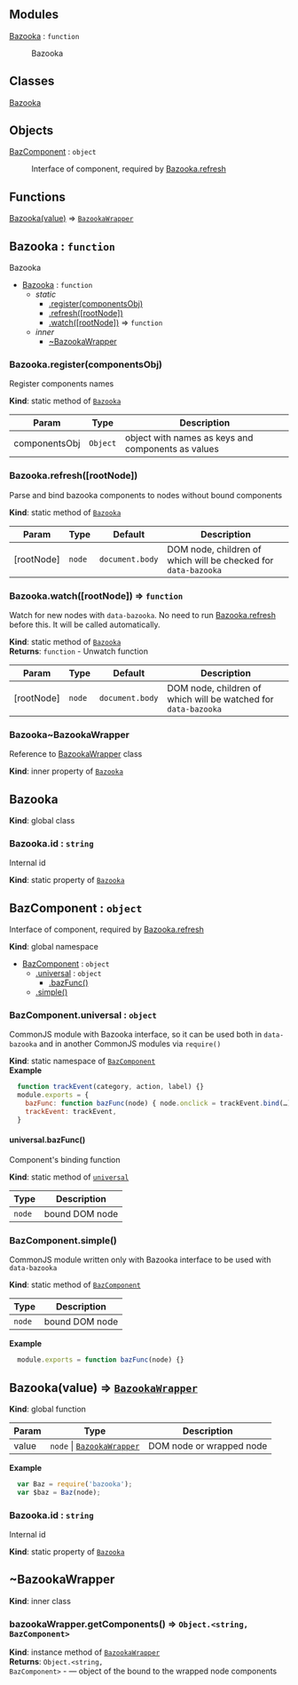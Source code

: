## Modules

<dl>
<dt><a href="#module_Bazooka">Bazooka</a> : <code>function</code></dt>
<dd><p>Bazooka</p>
</dd>
</dl>

## Classes

<dl>
<dt><a href="#Bazooka">Bazooka</a></dt>
<dd></dd>
</dl>

## Objects

<dl>
<dt><a href="#BazComponent">BazComponent</a> : <code>object</code></dt>
<dd><p>Interface of component, required by <a href="#module_Bazooka.refresh">Bazooka.refresh</a></p>
</dd>
</dl>

## Functions

<dl>
<dt><a href="#Bazooka">Bazooka(value)</a> ⇒ <code><a href="#BazookaWrapper">BazookaWrapper</a></code></dt>
<dd></dd>
</dl>

<a name="module_Bazooka"></a>
## Bazooka : <code>function</code>
Bazooka


* [Bazooka](#module_Bazooka) : <code>function</code>
    * _static_
        * [.register(componentsObj)](#module_Bazooka.register)
        * [.refresh([rootNode])](#module_Bazooka.refresh)
        * [.watch([rootNode])](#module_Bazooka.watch) ⇒ <code>function</code>
    * _inner_
        * [~BazookaWrapper](#module_Bazooka..BazookaWrapper)

<a name="module_Bazooka.register"></a>
### Bazooka.register(componentsObj)
Register components names

**Kind**: static method of <code>[Bazooka](#module_Bazooka)</code>  

| Param | Type | Description |
| --- | --- | --- |
| componentsObj | <code>Object</code> | object with names as keys and components as values |

<a name="module_Bazooka.refresh"></a>
### Bazooka.refresh([rootNode])
Parse and bind bazooka components to nodes without bound components

**Kind**: static method of <code>[Bazooka](#module_Bazooka)</code>  

| Param | Type | Default | Description |
| --- | --- | --- | --- |
| [rootNode] | <code>node</code> | <code>document.body</code> | DOM node, children of which will be checked for `data-bazooka` |

<a name="module_Bazooka.watch"></a>
### Bazooka.watch([rootNode]) ⇒ <code>function</code>
Watch for new nodes with `data-bazooka`. No need to run [Bazooka.refresh](Bazooka.refresh) before this. It will be called automatically.

**Kind**: static method of <code>[Bazooka](#module_Bazooka)</code>  
**Returns**: <code>function</code> - Unwatch function  

| Param | Type | Default | Description |
| --- | --- | --- | --- |
| [rootNode] | <code>node</code> | <code>document.body</code> | DOM node, children of which will be watched for `data-bazooka` |

<a name="module_Bazooka..BazookaWrapper"></a>
### Bazooka~BazookaWrapper
Reference to [BazookaWrapper](#BazookaWrapper) class

**Kind**: inner property of <code>[Bazooka](#module_Bazooka)</code>  
<a name="Bazooka"></a>
## Bazooka
**Kind**: global class  
<a name="Bazooka.id"></a>
### Bazooka.id : <code>string</code>
Internal id

**Kind**: static property of <code>[Bazooka](#Bazooka)</code>  
<a name="BazComponent"></a>
## BazComponent : <code>object</code>
Interface of component, required by [Bazooka.refresh](#module_Bazooka.refresh)

**Kind**: global namespace  

* [BazComponent](#BazComponent) : <code>object</code>
    * [.universal](#BazComponent.universal) : <code>object</code>
        * [.bazFunc()](#BazComponent.universal.bazFunc)
    * [.simple()](#BazComponent.simple)

<a name="BazComponent.universal"></a>
### BazComponent.universal : <code>object</code>
CommonJS module with Bazooka interface, so it can be used both in `data-bazooka`
and in another CommonJS modules via `require()`

**Kind**: static namespace of <code>[BazComponent](#BazComponent)</code>  
**Example**  
```javascript
  function trackEvent(category, action, label) {}
  module.exports = {
    bazFunc: function bazFunc(node) { node.onclick = trackEvent.bind(…) },
    trackEvent: trackEvent,
  }
```
<a name="BazComponent.universal.bazFunc"></a>
#### universal.bazFunc()
Component's binding function

**Kind**: static method of <code>[universal](#BazComponent.universal)</code>  

| Type | Description |
| --- | --- |
| <code>node</code> | bound DOM node |

<a name="BazComponent.simple"></a>
### BazComponent.simple()
CommonJS module written only with Bazooka interface to be used with `data-bazooka`

**Kind**: static method of <code>[BazComponent](#BazComponent)</code>  

| Type | Description |
| --- | --- |
| <code>node</code> | bound DOM node |

**Example**  
```javascript
  module.exports = function bazFunc(node) {}
```
<a name="Bazooka"></a>
## Bazooka(value) ⇒ <code>[BazookaWrapper](#BazookaWrapper)</code>
**Kind**: global function  

| Param | Type | Description |
| --- | --- | --- |
| value | <code>node</code> &#124; <code>[BazookaWrapper](#BazookaWrapper)</code> | DOM node or wrapped node |

**Example**  
```javascript
  var Baz = require('bazooka');
  var $baz = Baz(node);
```
<a name="Bazooka.id"></a>
### Bazooka.id : <code>string</code>
Internal id

**Kind**: static property of <code>[Bazooka](#Bazooka)</code>  
<a name="BazookaWrapper"></a>
## ~BazookaWrapper
**Kind**: inner class  
<a name="BazookaWrapper+getComponents"></a>
### bazookaWrapper.getComponents() ⇒ <code>Object.&lt;string, BazComponent&gt;</code>
**Kind**: instance method of <code>[BazookaWrapper](#BazookaWrapper)</code>  
**Returns**: <code>Object.&lt;string, BazComponent&gt;</code> - — object of the bound to the wrapped node components  
